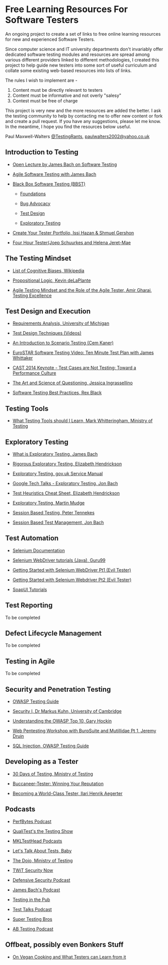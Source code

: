 # Free Learning Resources For Software Testers
An ongoing project to create a set of links to free online learning resources for new and experienced Software Testers.

Since computer science and IT university departments don't invariably offer dedicated software testing modules and resources are spread among various different providers linked to different methodologies, I created this project to help guide new testers into some sort of useful curriculum and collate some existing web-based resources into lists of links.

The rules I wish to implement are -

1. Content must be directly relevant to testers
1. Content must be informative and not overly "salesy"
1. Contest must be free of charge

This project is very new and the more resources are added the better. I ask the testing community to help by contacting me to offer new content or fork and create a pull request. If you have any suggestions, please let me know. In the meantime, I hope you find the resources below useful.

Paul Maxwell-Walters [@TestingRants](https://twitter.com/TestingRants), paulwalters2002@yahoo.co.uk

## Introduction to Testing

* [Open Lecture by James Bach on Software Testing](https://www.youtube.com/watch?v=ILkT_HV9DVU)

* [Agile Software Testing with James Bach](https://www.youtube.com/watch?v=SAhJf36_u5U)

* [Black Box Software Testing (BBST)](http://www.testingeducation.org/BBST/)

  * [Foundations](http://www.testingeducation.org/BBST/foundations/)

  * [Bug Advocacy](http://www.testingeducation.org/BBST/bugadvocacy/)

  * [Test Design](http://www.testingeducation.org/BBST/bugadvocacy/)

  * [Exploratory Testing](http://www.testingeducation.org/BBST/exploratory/)

* [Create Your Tester Portfolio, Issi Hazan & Shmuel Gershon](http://testing.gershon.info/wp-content/uploads/create_your_tester_portfolio_1-1.pdf)

* [Four Hour Tester(Joep Schuurkes and Helena Jeret-Mae](http://www.fourhourtester.net/)

## The Testing Mindset

* [List of Cognitive Biases, Wikipedia](https://en.wikipedia.org/wiki/List_of_cognitive_biases)

* [Propositional Logic, Kevin deLaPlante](https://www.youtube.com/watch?v=qV4htTfow-E&list=PL619166130C21EADA)

* [Agile Testing Mindset and the Role of the Agile Tester, Amir Gharai, Testing Excellence](http://www.testingexcellence.com/agile-testing-mindset-tester-role-agile-team/)

## Test Design and Execution

* [Requirements Analysis, University of Michigan](http://groups.engin.umd.umich.edu/CIS/course.des/cis375/ppt/lec11.ppt)

* [Test Design Techniques (Videos)](https://www.youtube.com/playlist?list=PLc3SzDYhhiGWW0TzISFKqAN_ic8DnZvVc)

* [An Introduction to Scenario Testing (Cem Kaner)](http://www.kaner.com/pdfs/ScenarioIntroVer4.pdf)

* [EuroSTAR Software Testing Video: Ten Minute Test Plan with James Whittaker](https://www.youtube.com/watch?v=QEu3wmgTLqo)

* [CAST 2014 Keynote - Test Cases are Not Testing: Toward a Performance Culture](https://www.youtube.com/watch?v=JLVP_Z5AoyM)

* [The Art and Science of Questioning, Jessica Ingrassellino](https://www.youtube.com/watch?v=-kB7tLlMPFU)

* [Software Testing Best Practices, Rex Black](http://rbcs-us.com/site/assets/files/2389/software_testing_best_practices.pdf)

## Testing Tools

* [What Testing Tools should I Learn, Mark Whitteringham, Ministry of Testing](https://dojo.ministryoftesting.com/lessons/what-tools-should-i-learn)

## Exploratory Testing

* [What is Exploratory Testing, James Bach](http://www.satisfice.com/articles/what_is_et.shtml)

* [Rigorous Exploratory Testing, Elizabeth Hendrickson](http://testobsessed.com/2006/04/rigorous-exploratory-testing/)

* [Exploratory Testing, gov.uk Service Manual](https://www.gov.uk/service-manual/technology/exploratory-testing)

* [Google Tech Talks - Exploratory Testing, Jon Bach](https://www.youtube.com/watch?v=8Y4WCdJRfV4)

* [Test Heuristics Cheat Sheet, Elizabeth Hendrickson](http://testobsessed.com/wp-content/uploads/2011/04/testheuristicscheatsheetv1.pdf)

* [Exploratory Testing, Martin Mudge](https://www.youtube.com/watch?v=0LqmI6BFySM)

* [Session Based Testing, Peter Tennekes](https://vimeo.com/14761201)

* [Session Based Test Management, Jon Bach](http://www.satisfice.com/articles/sbtm.pdf)


## Test Automation

* [Selenium Documentation](http://docs.seleniumhq.org/docs/)

* [Selenium WebDriver tutorials (Java), Guru99](http://www.guru99.com/selenium-tutorial.html)

* [Getting Started with Selenium WebDriver Pt1 (Evil Tester)](https://www.youtube.com/playlist?list=PLrM2ELpRbbu5cWJbRuzpAr6SR40Gb0QHU)

* [Getting Started with Selenium Webdriver Pt2 (Evil Tester)](https://www.youtube.com/playlist?list=PLrM2ELpRbbu4aMGNkA_13cPUJNGA1592t)

* [SoapUI Tutorials](https://www.soapui.org/tutorials.html)

## Test Reporting

To be completed

## Defect Lifecycle Management

To be completed

## Testing in Agile

To be completed

## Security and Penetration Testing

* [OWASP Testing Guide](https://www.owasp.org/index.php/OWASP_Testing_Guide_v4_Table_of_Contents)

* [Security I, Dr Markus Kuhn, University of Cambridge](https://www.cl.cam.ac.uk/teaching/1415/SecurityI/)

* [Understanding the OWASP Top 10, Gary Hockin](https://www.youtube.com/watch?v=qMkiZ3Ehv5M)

* [Web Pentesting Workshop with BurpSuite and Mutillidae Pt 1, Jeremy Druin](https://www.youtube.com/watch?v=rNkR1Joz4eU)

* [SQL Injection, OWASP Testing Guide](https://www.owasp.org/index.php/Testing_for_SQL_Injection_(OTG-INPVAL-005))

## Developing as a Tester

* [30 Days of Testing, Ministry of Testing](https://dojo.ministryoftesting.com/lessons/30-days-of-testing)

* [Buccaneer-Tester: Winning Your Reputation](https://www.youtube.com/watch?v=MKFqwKSon-E)

* [Becoming a World-Class Tester, Ilari Henrik Aegerter](http://www.ebaytechblog.com/2013/01/31/becoming-a-world-class-tester/)

## Podcasts

* [PerfBytes Podcast](http://www.perfbytes.com/)

* [QualiTest's the Testing Show](https://www.qualitestgroup.com/resources/the-testing-show/)

* [MKLTestHead Podcasts](http://www.mkltesthead.com/p/podcasts.html)

* [Let's Talk About Tests, Baby](http://letstalkabouttests.libsyn.com/)

* [The Dojo, Ministry of Testing](https://dojo.ministryoftesting.com/series/podcast-series-ministry-of-testing)

* [TWiT Security Now](https://twit.tv/shows/security-now)

* [Defensive Security Podcast](https://defensivesecurity.org/category/podcast/)

* [James Bach's Podcast](http://www.satisfice.com/podcasts.shtml)

* [Testing in the Pub](http://testinginthepub.co.uk/testinginthepub/)

* [Test Talks Podcast](https://joecolantonio.com/testtalks/)

* [Super Testing Bros](https://soundcloud.com/user-813752576-652941214)

* [AB Testing Podcast](http://www.angryweasel.com/ABTesting/)

## Offbeat, possibly even Bonkers Stuff

* [On Vegan Cooking and What Testers can Learn from it](http://testingrants.blogspot.com.au/2017/02/on-vegan-cooking-and-what-testers-can.html)






